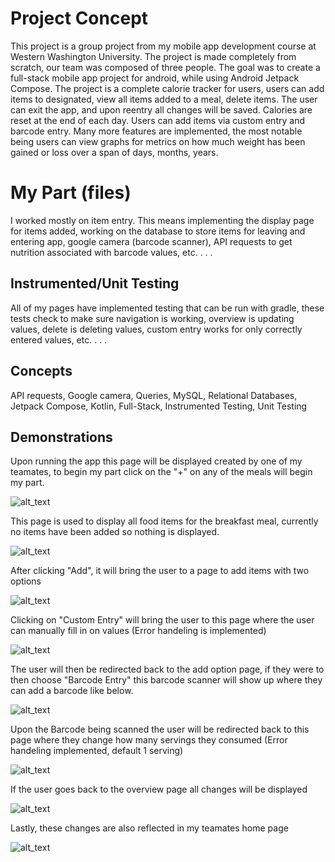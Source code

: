 # Project Concept
This project is a group project from my mobile app development course at Western Washington University. The project is made completely from scratch, our team was composed of three people. The goal 
was to create a full-stack mobile app project for android, while using Android Jetpack Compose. The project is a complete calorie tracker for users, users can add items to designated, view all items 
added to a meal, delete items. The user can exit the app, and upon reentry all changes will be saved. Calories are reset at the end of each day. Users can add items via custom entry and barcode entry. Many 
more features are implemented, the most notable being users can view graphs for metrics on how much weight has been gained or loss over a span of days, months, years.

# My Part (files)
I worked mostly on item entry. This means implementing the display page for items added, working on the database to store items for leaving and entering app, google camera (barcode scanner), API requests to get 
nutrition associated with barcode values, etc. . . . 

## Instrumented/Unit Testing
All of my pages have implemented testing that can be run with gradle, these tests check to make sure navigation is working, overview is updating values, delete is deleting values, custom entry works for only
correctly entered values, etc. . . .

## Concepts
API requests, Google camera, Queries, MySQL, Relational Databases, Jetpack Compose, Kotlin, Full-Stack, Instrumented Testing, Unit Testing

## Demonstrations
Upon running the app this page will be displayed created by one of my teamates, to begin my part click on the "+" on any of the meals will begin my part.

![alt_text](/app/src/main/res/drawable/HomePage.png)

This page is used to display all food items for the breakfast meal, currently no items have been added so nothing is displayed.

![alt_text](/app/src/main/res/drawable/addfoodnoitems.png)

After clicking "Add", it will bring the user to a page to add items with two options

![alt_text](/app/src/main/res/drawable/AddingType.png)

Clicking on "Custom Entry" will bring the user to this page where the user can manually fill in on values (Error handeling is implemented)

![alt_text](/app/src/main/res/drawable/CustomEntry.png)

The user will then be redirected back to the add option page, if they were to then choose "Barcode Entry" this barcode scanner will show up where they can add a barcode like below.

![alt_text](/app/src/main/res/drawable/BarcodeEntry.png)

Upon the Barcode being scanned the user will be redirected back to this page where they change how many servings they consumed (Error handeling implemented, default 1 serving)

![alt_text](/app/src/main/res/drawable/barcodeentryserving.png)

If the user goes back to the overview page all changes will be displayed

![alt_text](/app/src/main/res/drawable/AddFooditems.png)

Lastly, these changes are also reflected in my teamates home page

![alt_text](/app/src/main/res/drawable/homepagechanges.png)





